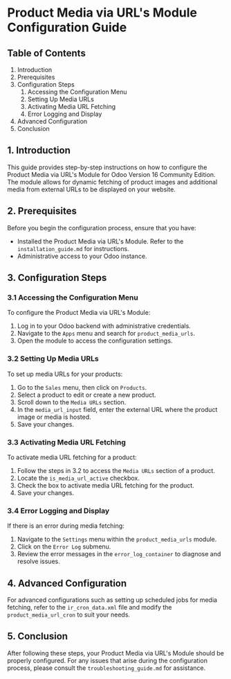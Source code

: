 # Product Media via URL's Module Configuration Guide

## Table of Contents

1. Introduction
2. Prerequisites
3. Configuration Steps
   1. Accessing the Configuration Menu
   2. Setting Up Media URLs
   3. Activating Media URL Fetching
   4. Error Logging and Display
4. Advanced Configuration
5. Conclusion

## 1. Introduction

This guide provides step-by-step instructions on how to configure the Product Media via URL's Module for Odoo Version 16 Community Edition. The module allows for dynamic fetching of product images and additional media from external URLs to be displayed on your website.

## 2. Prerequisites

Before you begin the configuration process, ensure that you have:

- Installed the Product Media via URL's Module. Refer to the `installation_guide.md` for instructions.
- Administrative access to your Odoo instance.

## 3. Configuration Steps

### 3.1 Accessing the Configuration Menu

To configure the Product Media via URL's Module:

1. Log in to your Odoo backend with administrative credentials.
2. Navigate to the `Apps` menu and search for `product_media_urls`.
3. Open the module to access the configuration settings.

### 3.2 Setting Up Media URLs

To set up media URLs for your products:

1. Go to the `Sales` menu, then click on `Products`.
2. Select a product to edit or create a new product.
3. Scroll down to the `Media URLs` section.
4. In the `media_url_input` field, enter the external URL where the product image or media is hosted.
5. Save your changes.

### 3.3 Activating Media URL Fetching

To activate media URL fetching for a product:

1. Follow the steps in 3.2 to access the `Media URLs` section of a product.
2. Locate the `is_media_url_active` checkbox.
3. Check the box to activate media URL fetching for the product.
4. Save your changes.

### 3.4 Error Logging and Display

If there is an error during media fetching:

1. Navigate to the `Settings` menu within the `product_media_urls` module.
2. Click on the `Error Log` submenu.
3. Review the error messages in the `error_log_container` to diagnose and resolve issues.

## 4. Advanced Configuration

For advanced configurations such as setting up scheduled jobs for media fetching, refer to the `ir_cron_data.xml` file and modify the `product_media_url_cron` to suit your needs.

## 5. Conclusion

After following these steps, your Product Media via URL's Module should be properly configured. For any issues that arise during the configuration process, please consult the `troubleshooting_guide.md` for assistance.